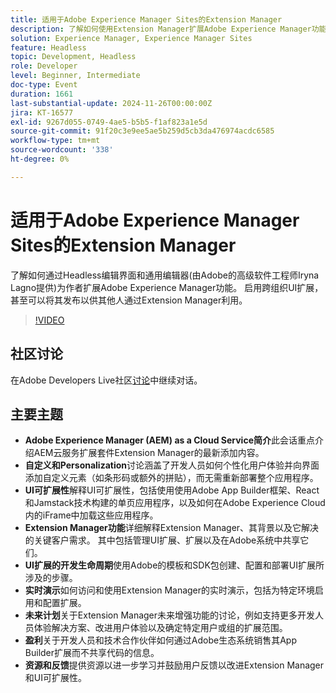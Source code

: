 ```yaml
---
title: 适用于Adobe Experience Manager Sites的Extension Manager
description: 了解如何使用Extension Manager扩展Adobe Experience Manager功能，从而实现跨组织UI扩展和自定义，而无需重新部署整个应用程序，如Adobe的高级软件工程师Iryna Lagno所示。
solution: Experience Manager, Experience Manager Sites
feature: Headless
topic: Development, Headless
role: Developer
level: Beginner, Intermediate
doc-type: Event
duration: 1661
last-substantial-update: 2024-11-26T00:00:00Z
jira: KT-16577
exl-id: 9267d055-0749-4ae5-b5b5-f1af823a1e5d
source-git-commit: 91f20c3e9ee5ae5b259d5cb3da476974acdc6585
workflow-type: tm+mt
source-wordcount: '338'
ht-degree: 0%

---
```


# 适用于Adobe Experience Manager Sites的Extension Manager

了解如何通过Headless编辑界面和通用编辑器(由Adobe的高级软件工程师Iryna Lagno提供)为作者扩展Adobe Experience Manager功能。 启用跨组织UI扩展，甚至可以将其发布以供其他人通过Extension Manager利用。

>[!VIDEO](https://video.tv.adobe.com/v/3440404/?learn=on&enablevpops)

## 社区讨论

在Adobe Developers Live社区[讨论](https://adobe.ly/48N59Uj)中继续对话。

## 主要主题

* **Adobe Experience Manager (AEM) as a Cloud Service简介**&#x200B;此会话重点介绍AEM云服务扩展套件Extension Manager的最新添加内容。
* **自定义和Personalization**&#x200B;讨论涵盖了开发人员如何个性化用户体验并向界面添加自定义元素（如条形码或额外的拼贴），而无需重新部署整个应用程序。
* **UI可扩展性**&#x200B;解释UI可扩展性，包括使用使用Adobe App Builder框架、React和Jamstack技术构建的单页应用程序，以及如何在Adobe Experience Cloud内的iFrame中加载这些应用程序。
* **Extension Manager功能**&#x200B;详细解释Extension Manager、其背景以及它解决的关键客户需求。 其中包括管理UI扩展、扩展以及在Adobe系统中共享它们。
* **UI扩展的开发生命周期**&#x200B;使用Adobe的模板和SDK包创建、配置和部署UI扩展所涉及的步骤。
* **实时演示**&#x200B;如何访问和使用Extension Manager的实时演示，包括为特定环境启用和配置扩展。
* **未来计划**&#x200B;关于Extension Manager未来增强功能的讨论，例如支持更多开发人员体验解决方案、改进用户体验以及确定特定用户或组的扩展范围。
* **盈利**&#x200B;关于开发人员和技术合作伙伴如何通过Adobe生态系统销售其App Builder扩展而不共享代码的信息。
* **资源和反馈**&#x200B;提供资源以进一步学习并鼓励用户反馈以改进Extension Manager和UI可扩展性。
